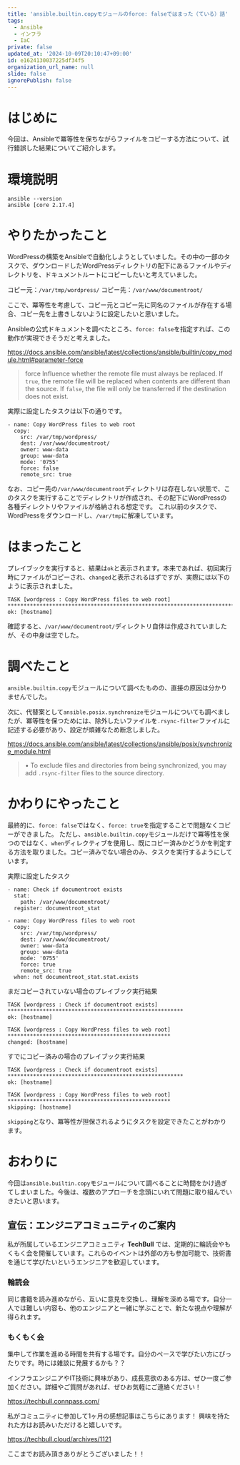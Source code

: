 ```yaml
---
title: 'ansible.builtin.copyモジュールのforce: falseではまった（ている）話'
tags:
  - Ansible
  - インフラ
  - IaC
private: false
updated_at: '2024-10-09T20:10:47+09:00'
id: e1624130037225df34f5
organization_url_name: null
slide: false
ignorePublish: false
---
```

# はじめに

今回は、Ansibleで冪等性を保ちながらファイルをコピーする方法について、試行錯誤した結果についてご紹介します。

# 環境説明

```
ansible --version
ansible [core 2.17.4]
```

# やりたかったこと
WordPressの構築をAnsibleで自動化しようとしていました。その中の一部のタスクで、ダウンロードしたWordPressディレクトリの配下にあるファイルやディレクトリを、ドキュメントルートにコピーしたいと考えていました。

コピー元：`/var/tmp/wordpress/`
コピー先：`/var/www/documentroot/`

ここで、冪等性を考慮して、コピー元とコピー先に同名のファイルが存在する場合、コピー先を上書きしないように設定したいと思いました。

Ansibleの公式ドキュメントを調べたところ、`force: false`を指定すれば、この動作が実現できそうだと考えました。

https://docs.ansible.com/ansible/latest/collections/ansible/builtin/copy_module.html#parameter-force

> force 
> Influence whether the remote file must always be replaced.
> If `true`, the remote file will be replaced when contents are different than the source.
> If `false`, the file will only be transferred if the destination does not exist.

実際に設定したタスクは以下の通りです。
```
- name: Copy WordPress files to web root
  copy:
    src: /var/tmp/wordpress/
    dest: /var/www/documentroot/
    owner: www-data
    group: www-data
    mode: '0755'
    force: false
    remote_src: true
```
なお、コピー先の`/var/www/documentroot`ディレクトリは存在しない状態で、このタスクを実行することでディレクトリが作成され、その配下にWordPressの各種ディレクトリやファイルが格納される想定です。
これ以前のタスクで、WordPressをダウンロードし、`/var/tmp`に解凍しています。

# はまったこと

プレイブックを実行すると、結果は`ok`と表示されます。本来であれば、初回実行時にファイルがコピーされ、`changed`と表示されるはずですが、実際には以下のように表示されました。
```
TASK [wordpress : Copy WordPress files to web root] ********************************************************************************
ok: [hostname]
```

確認すると、`/var/www/documentroot/`ディレクトリ自体は作成されていましたが、その中身は空でした。

# 調べたこと
`ansible.builtin.copy`モジュールについて調べたものの、直接の原因は分かりませんでした。

次に、代替案として`ansible.posix.synchronize`モジュールについても調べましたが、冪等性を保つためには、除外したいファイルを`.rsync-filter`ファイルに記述する必要があり、設定が煩雑なため断念しました。

https://docs.ansible.com/ansible/latest/collections/ansible/posix/synchronize_module.html

> 	•	To exclude files and directories from being synchronized, you may add `.rsync-filter` files to the source directory.


# かわりにやったこと

最終的に、`force: false`ではなく、`force: true`を指定することで問題なくコピーができました。
ただし、`ansible.builtin.copy`モジュールだけで冪等性を保つのではなく、`when`ディレクティブを使用し、既にコピー済みかどうかを判定する方法を取りました。コピー済みでない場合のみ、タスクを実行するようにしています。

実際に設定したタスク

```
- name: Check if documentroot exists
  stat:
    path: /var/www/documentroot/
  register: documentroot_stat

- name: Copy WordPress files to web root
  copy:
    src: /var/tmp/wordpress/
    dest: /var/www/documentroot/
    owner: www-data
    group: www-data
    mode: '0755'
    force: true
    remote_src: true
  when: not documentroot_stat.stat.exists
```

まだコピーされていない場合のプレイブック実行結果
```
TASK [wordpress : Check if documentroot exists] *******************************************************
ok: [hostname]

TASK [wordpress : Copy WordPress files to web root] ***************************************************
changed: [hostname]
```
すでにコピー済みの場合のプレイブック実行結果
```
TASK [wordpress : Check if documentroot exists] *******************************************************
ok: [hostname]

TASK [wordpress : Copy WordPress files to web root] ***************************************************
skipping: [hostname]
```

`skipping`となり、冪等性が担保されるようにタスクを設定できたことがわかります。

# おわりに

今回は`ansible.builtin.copy`モジュールについて調べることに時間をかけ過ぎてしまいました。今後は、複数のアプローチを念頭にいれて問題に取り組んでいきたいと思います。

## 宣伝：エンジニアコミュニティのご案内

私が所属しているエンジニアコミュニティ **TechBull** では、定期的に輪読会やもくもく会を開催しています。これらのイベントは外部の方も参加可能で、技術書を通じて学びたいというエンジニアを歓迎しています。

### 輪読会
同じ書籍を読み進めながら、互いに意見を交換し、理解を深める場です。自分一人では難しい内容も、他のエンジニアと一緒に学ぶことで、新たな視点や理解が得られます。

### もくもく会
集中して作業を進める時間を共有する場です。自分のペースで学びたい方にぴったりです。時には雑談に発展するかも？？

インフラエンジニアやIT技術に興味があり、成長意欲のある方は、ぜひ一度ご参加ください。詳細やご質問があれば、ぜひお気軽にご連絡ください！

https://techbull.connpass.com/

私がコミュニティに参加して1ヶ月の感想記事はこちらにあります！
興味を持たれた方はお読みいただけると嬉しいです。

https://techbull.cloud/archives/1121

ここまでお読み頂きありがとうございました！！
